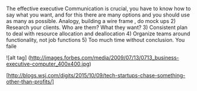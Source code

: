 The effective executive
Communication is crucial, you have to know how to say what you want, and for this there are many options and you should use as many as possible. Analogy, building a wire frame , do mock ups
2) Research your clients. Who are them? What they want?
3) Consistent plan to deal with resource allocation and deallocation
4) Organize teams around functionality, not job functions
5) Too much time without conclusion. You faile

![alt tag] (http://images.forbes.com/media/2009/07/13/0713_business-executive-computer_400x400.jpg)

[http://blogs.wsj.com/digits/2015/10/09/tech-startups-chase-something-other-than-profits/]


